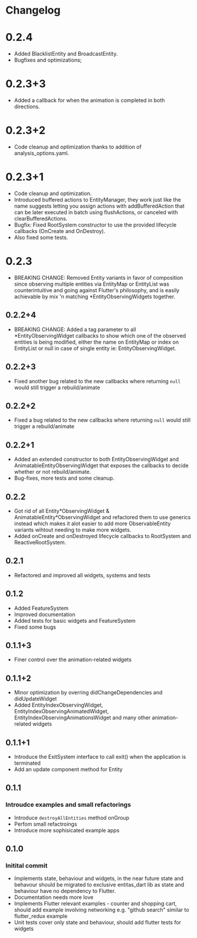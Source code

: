 # Changelog

# 0.2.4
- Added BlacklistEntity and BroadcastEntity.
- Bugfixes and optimizations;

# 0.2.3+3
- Added a callback for when the animation is completed in both directions.

# 0.2.3+2
- Code cleanup and optimization thanks to addition of analysis_options.yaml.

# 0.2.3+1
- Code cleanup and optimization.
- Introduced buffered actions to EntityManager, they work just like the name suggests letting you assign actions with addBufferedAction that can be later executed in batch using flushActions, or canceled with clearBufferedActions.
- Bugfix: Fixed RootSystem constructor to use the provided lifecycle callbacks (OnCreate and OnDestroy).
- Also fixed some tests.

# 0.2.3
- BREAKING CHANGE: Removed Entity variants in favor of composition since observing multiple entities via EntityMap or EntityList was counterintuitive and going against Flutter's philosophy, and is easily achievable by mix 'n matching *EntityObservingWidgets together. 

## 0.2.2+4
- BREAKING CHANGE: Added a tag parameter to all *EntityObservingWidget callbacks to show which one of the observed entities is being modified, either the name on EntityMap or index on EntityList or null in case of single entity ie: EntityObservingWidget<Entity>.

## 0.2.2+3
- Fixed another bug related to the new callbacks where returning `null` would still trigger a rebuild/animate

## 0.2.2+2
- Fixed a bug related to the new callbacks where returning `null` would still trigger a rebuild/animate

## 0.2.2+1
- Added an extended constructor to both EntityObservingWidget and AnimatableEntityObservingWidget that exposes the callbacks to decide whether or not rebuild/animate.
- Bug-fixes, more tests and some cleanup.

## 0.2.2
- Got rid of all Entity\*ObservingWidget & AnimatableEntity\*ObservingWidget and refactored them to use generics instead which makes it alot easier to add more ObservableEntity variants wihtout needing to make more widgets.
- Added onCreate and onDestroyed lifecycle callbacks to RootSystem and ReactiveRootSystem.

## 0.2.1
- Refactored and improved all widgets, systems and tests

## 0.1.2
- Added FeatureSystem
- Improved documentation
- Added tests for basic widgets and FeatureSystem
- Fixed some bugs

## 0.1.1+3
- Finer control over the animation-related widgets

## 0.1.1+2
- Minor optimization by overring didChangeDependencies and didUpdateWidget
- Added EntityIndexObservingWidget, EntityIndexObservingAnimatedWidget, EntityIndexObservingAnimationsWidget and many other animation-related widgets

## 0.1.1+1
- Introduce the ExitSystem interface to call exit() when the application is terminated
- Add an update component method for Entity

## 0.1.1
### Introudce examples and small refactorings
- Introduce `destroyAllEntities` method onGroup
- Perfom small refactroings
- Introduce more sophisicated example apps

## 0.1.0
### Initital commit
- Implements state, behaviour and widgets, in the near future state and behavour should be migrated to exclusive entitas_dart lib as state and behaviour have no dependency to Flutter.
- Documentation needs more love
- Implements Flutter relevant examples - counter and shopping cart, should add example involving networking e.g. "github search"  similar to flutter_redux example
- Unit tests cover only state and behaviour, should add flutter tests for widgets